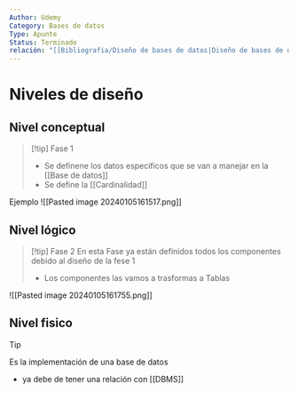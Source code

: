```yaml
---
Author: Udemy
Category: Bases de datos
Type: Apunte
Status: Terminado
relación: "[[Bibliografia/Diseño de bases de datos|Diseño de bases de datos]]"
---
```

# Niveles de diseño

## Nivel conceptual

>[!tip] Fase 1
>- Se definene los datos especificos que se van a manejar en la [[Base de datos]]
>- Se define la [[Cardinalidad]]

Ejemplo
![[Pasted image 20240105161517.png]]
## Nivel lógico 
>[!tip] Fase 2
>En esta Fase ya están definidos todos los componentes debido al diseño de la fese 1
>- Los componentes las vamos a trasformas a Tablas

![[Pasted image 20240105161755.png]]
## Nivel fisico
>[!tip]
>Es la implementación de una base de datos
>- ya debe de tener una relación con [[DBMS]]

